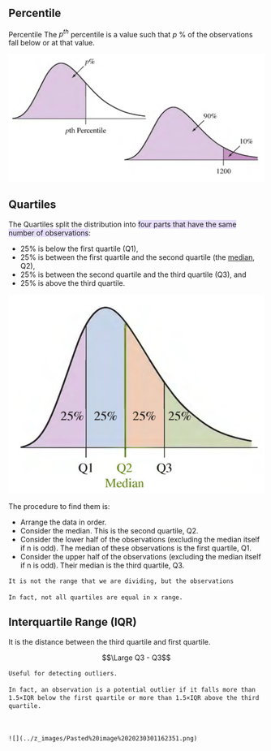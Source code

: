 ## Percentile

Percentile The $p^{th}$ percentile is a value such that $p$ % of the observations fall below or at that value.

![](../z_images/Pasted%20image%2020230301155850.png)

## Quartiles

The Quartiles split the distribution into <span style="background:rgba(183, 152, 255, 0.3)">four parts that have the same number of observations</span>:
- 25% is below the first quartile (Q1), 
- 25% is between the first quartile and the second quartile (the [median](Median.md), Q2), 
- 25% is between the second quartile and the third quartile (Q3), and 
- 25% is above the third quartile.

![](../z_images/Pasted%20image%2020230301160048.png)

The procedure to find them is:
- Arrange the data in order. 
- Consider the median. This is the second quartile, Q2. 
- Consider the lower half of the observations (excluding the median itself if n is odd). The median of these observations is the first quartile, Q1. 
- Consider the upper half of the observations (excluding the median itself if n is odd). Their median is the third quartile, Q3.

```ad-important
It is not the range that we are dividing, but the observations

In fact, not all quartiles are equal in x range.
```


## Interquartile Range (IQR)

It is the distance between the third quartile and first quartile.

$$\Large Q3 - Q3$$


```ad-info
Useful for detecting outliers. 

In fact, an observation is a potential outlier if it falls more than 1.5×IQR below the first quartile or more than 1.5×IQR above the third quartile.‎
  ‎‎
 
  ‎‎
![](../z_images/Pasted%20image%2020230301162351.png)

```
